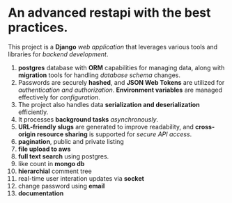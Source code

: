# An advanced restapi with the best practices.

This project is a **Django** _web application_ that leverages various tools and libraries for _backend development_.
1. **postgres** database with **ORM** capabilities for managing data, along with **migration** tools for handling _database schema_ changes.
2. Passwords are securely **hashed**, and **JSON Web Tokens** are utilized for _authentication and authorization_. **Environment variables** are managed effectively for _configuration_.
3. The project also handles data **serialization and deserialization** efficiently.
4. It processes **background tasks** _asynchronously_. 
5. **URL-friendly slugs** are generated to improve readability, and **cross-origin resource sharing** is supported for _secure API access_.
6. **pagination**, public and private listing
7. **file upload to aws**
8. **full text search** using postgres.
9. like count in **mongo db**
10. **hierarchial** comment tree
11. real-time user interation updates via **socket**
12. change password using **email**
13. **documentation**
